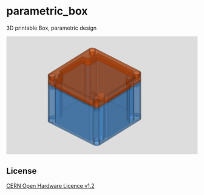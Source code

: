 # parametric_box
3D printable Box, parametric design

![Box](https://github.com/wyolum/parametric_box/blob/master/parametric_box_01.png)

License
-------
[CERN Open Hardware Licence v1.2 ]

[CERN Open Hardware Licence v1.2 ]:http://www.ohwr.org/attachments/2388/cern_ohl_v_1_2.txt
